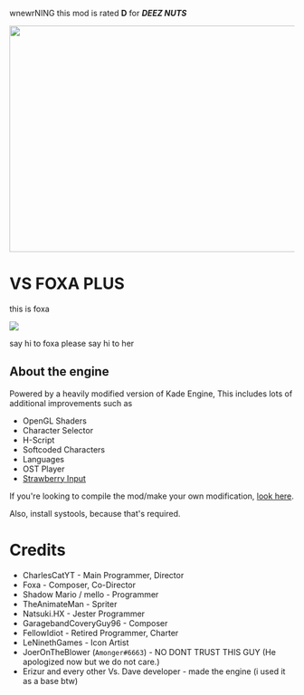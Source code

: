 wnewrNING
this mod is rated **D** for ***DEEZ NUTS***

<img src="KadeEngineWitBackground.png" width="600" height="400">

# VS FOXA PLUS
this is foxa

<img src="https://media.discordapp.net/attachments/994696415676739594/1015383787657498634/1cdff2fe-df54-445a-b7df-c9428302cab9-jpnddjpe.gif">

say hi to foxa
please say hi to her

## About the engine
Powered by a heavily modified version of Kade Engine, This includes lots of additional improvements such as
- OpenGL Shaders
- Character Selector
- H-Script
- Softcoded Characters
- Languages
- OST Player
- [Strawberry Input](https://github.com/benjaminpants/Funkin-Strawberry)

If you're looking to compile the mod/make your own modification, [look here](Modding.md).

Also, install systools, because that's required.

# Credits

* CharlesCatYT - Main Programmer, Director
* Foxa - Composer, Co-Director
* Shadow Mario / mello - Programmer 
* TheAnimateMan - Spriter
* Natsuki.HX - Jester Programmer
* GaragebandCoveryGuy96 - Composer
* FellowIdiot - Retired Programmer, Charter 
* LeNinethGames - Icon Artist
* JoerOnTheBlower (``Amonger#6663``) - NO DONT TRUST THIS GUY (He apologized now but we do not care.)
* Erizur and every other Vs. Dave developer - made the engine (i used it as a base btw)
